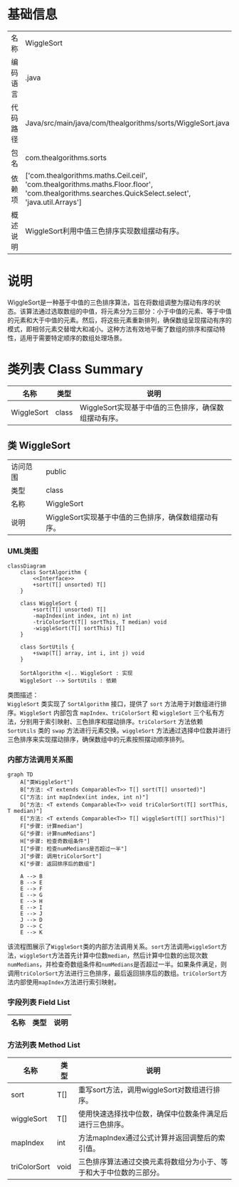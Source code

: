 # 基础信息

|      |      |
|------|------|
| 名称 | WiggleSort |
| 编码语言 | .java |
| 代码路径 | Java/src/main/java/com/thealgorithms/sorts/WiggleSort.java |
| 包名 | com.thealgorithms.sorts |
| 依赖项 | ['com.thealgorithms.maths.Ceil.ceil', 'com.thealgorithms.maths.Floor.floor', 'com.thealgorithms.searches.QuickSelect.select', 'java.util.Arrays'] |
| 概述说明 | WiggleSort利用中值三色排序实现数组摆动有序。 |

# 说明

WiggleSort是一种基于中值的三色排序算法，旨在将数组调整为摆动有序的状态。该算法通过选取数组的中值，将元素分为三部分：小于中值的元素、等于中值的元素和大于中值的元素。然后，将这些元素重新排列，确保数组呈现摆动有序的模式，即相邻元素交替增大和减小。这种方法有效地平衡了数组的排序和摆动特性，适用于需要特定顺序的数组处理场景。

# 类列表 Class Summary

| 名称   | 类型  | 说明 |
|-------|------|-------------|
| WiggleSort | class | WiggleSort实现基于中值的三色排序，确保数组摆动有序。 |



## 类 WiggleSort

|      |      |
|------|------|
| 访问范围 | public |
| 类型 | class |
| 名称 | WiggleSort |
| 说明 | WiggleSort实现基于中值的三色排序，确保数组摆动有序。 |


### UML类图

```mermaid
classDiagram
    class SortAlgorithm {
        <<Interface>>
        +sort(T[] unsorted) T[]
    }

    class WiggleSort {
        +sort(T[] unsorted) T[]
        -mapIndex(int index, int n) int
        -triColorSort(T[] sortThis, T median) void
        -wiggleSort(T[] sortThis) T[]
    }

    class SortUtils {
        +swap(T[] array, int i, int j) void
    }

    SortAlgorithm <|.. WiggleSort : 实现
    WiggleSort --> SortUtils : 依赖
```

类图描述：  
`WiggleSort` 类实现了 `SortAlgorithm` 接口，提供了 `sort` 方法用于对数组进行排序。`WiggleSort` 内部包含 `mapIndex`、`triColorSort` 和 `wiggleSort` 三个私有方法，分别用于索引映射、三色排序和摆动排序。`triColorSort` 方法依赖 `SortUtils` 类的 `swap` 方法进行元素交换。`wiggleSort` 方法通过选择中位数并进行三色排序来实现摆动排序，确保数组中的元素按照摆动顺序排列。


### 内部方法调用关系图

```mermaid
graph TD
    A["类WiggleSort"]
    B["方法: <T extends Comparable<T>> T[] sort(T[] unsorted)"]
    C["方法: int mapIndex(int index, int n)"]
    D["方法: <T extends Comparable<T>> void triColorSort(T[] sortThis, T median)"]
    E["方法: <T extends Comparable<T>> T[] wiggleSort(T[] sortThis)"]
    F["步骤: 计算median"]
    G["步骤: 计算numMedians"]
    H["步骤: 检查奇数组条件"]
    I["步骤: 检查numMedians是否超过一半"]
    J["步骤: 调用triColorSort"]
    K["步骤: 返回排序后的数组"]

    A --> B
    B --> E
    E --> F
    E --> G
    E --> H
    E --> I
    E --> J
    J --> D
    D --> C
    E --> K
```

该流程图展示了`WiggleSort`类的内部方法调用关系。`sort`方法调用`wiggleSort`方法，`wiggleSort`方法首先计算中位数`median`，然后计算中位数的出现次数`numMedians`，并检查奇数组条件和`numMedians`是否超过一半。如果条件满足，则调用`triColorSort`方法进行三色排序，最后返回排序后的数组。`triColorSort`方法内部使用`mapIndex`方法进行索引映射。

### 字段列表 Field List

| 名称  | 类型  | 说明 |
|-------|-------|------|

### 方法列表 Method List

| 名称  | 类型  | 说明 |
|-------|-------|------|
| sort | T[] | 重写sort方法，调用wiggleSort对数组进行排序。 |
| wiggleSort | T[] | 使用快速选择找中位数，确保中位数条件满足后进行三色排序。 |
| mapIndex | int | 方法mapIndex通过公式计算并返回调整后的索引值。 |
| triColorSort | void | 三色排序算法通过交换元素将数组分为小于、等于和大于中位数的三部分。 |




